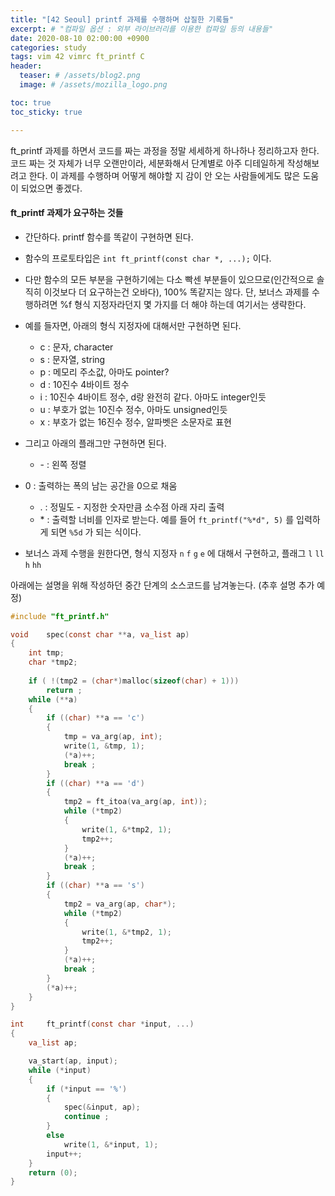 ```yaml
---
title: "[42 Seoul] printf 과제를 수행하며 삽질한 기록들"
excerpt: # "컴파일 옵션 : 외부 라이브러리를 이용한 컴파일 등의 내용들"
date: 2020-08-10 02:00:00 +0900
categories: study
tags: vim 42 vimrc ft_printf C
header:
  teaser: # /assets/blog2.png
  image: # /assets/mozilla_logo.png 

toc: true  
toc_sticky: true 

---
```


ft_printf 과제를 하면서 코드를 짜는 과정을 정말 세세하게 하나하나 정리하고자 한다. 코드 짜는 것 자체가 너무 오랜만이라, 세분화해서 단계별로 아주 디테일하게 작성해보려고 한다. 이 과제를 수행하며 어떻게 해야할 지 감이 안 오는 사람들에게도 많은 도움이 되었으면 좋겠다.



#### ft_printf 과제가 요구하는 것들

- 간단하다. printf 함수를 똑같이 구현하면 된다.

- 함수의 프로토타입은 `int ft_printf(const char *, ...);` 이다.

- 다만 함수의 모든 부분을 구현하기에는 다소 빡센 부분들이 있으므로(인간적으로 솔직히 이것보다 더 요구하는건 오바다), 100% 똑같지는 않다. 단, 보너스 과제를 수행하려면 %f 형식 지정자라던지 몇 가지를 더 해야 하는데 여기서는 생략한다.

- 예를 들자면, 아래의 형식 지정자에 대해서만 구현하면 된다.

  - c : 문자, character
  - s : 문자열, string
  - p : 메모리 주소값, 아마도 pointer?
  - d : 10진수 4바이트 정수
  - i : 10진수 4바이트 정수, d랑 완전히 같다. 아마도 integer인듯
  - u : 부호가 없는 10진수 정수, 아마도 unsigned인듯
  - x : 부호가 없는 16진수 정수, 알파벳은 소문자로 표현

- 그리고 아래의 플래그만 구현하면 된다.

  - \-  : 왼쪽 정렬
- 0 : 출력하는 폭의 남는 공간을 0으로 채움
  - .  : 정밀도 - 지정한 숫자만큼 소수점 아래 자리 출력
  - \* : 출력할 너비를 인자로 받는다.
    예를 들어 `ft_printf("%*d", 5)` 를 입력하게 되면 `%5d` 가 되는 식이다.
- 보너스 과제 수행을 원한다면, 형식 지정자 `n` `f` `g` `e` 에 대해서 구현하고, 플래그  `l` `ll` `h` `hh` 



아래에는 설명을 위해 작성하던 중간 단계의 소스코드를 남겨놓는다. (추후 설명 추가 예정)

```c
#include "ft_printf.h"

void	spec(const char **a, va_list ap)
{
	int tmp;
	char *tmp2;
	
	if ( !(tmp2 = (char*)malloc(sizeof(char) + 1)))
		return ;
	while (**a)
	{
		if ((char) **a == 'c')
		{
			tmp = va_arg(ap, int);
			write(1, &tmp, 1);
			(*a)++;
			break ;
		}
		if ((char) **a == 'd')
		{
			tmp2 = ft_itoa(va_arg(ap, int));
			while (*tmp2)
			{
				write(1, &*tmp2, 1);
				tmp2++;
			}
			(*a)++;
			break ;
		}
		if ((char) **a == 's')
		{
			tmp2 = va_arg(ap, char*);
			while (*tmp2)
			{
				write(1, &*tmp2, 1);
				tmp2++;
			}
			(*a)++;
			break ;
		}
		(*a)++;
	}
}

int		ft_printf(const char *input, ...)
{
	va_list ap;

	va_start(ap, input);
	while (*input)
	{
		if (*input == '%')
		{
			spec(&input, ap);
			continue ;
		}
		else
			write(1, &*input, 1);
		input++;
	}
	return (0);
}
```

